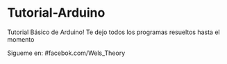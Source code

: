 # Tutorial-Arduino
Tutorial Básico de Arduino! Te dejo todos los programas resueltos hasta el momento 

Sigueme en: #facebok.com/Wels_Theory
